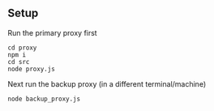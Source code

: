 ## Setup

Run the primary proxy first
```
cd proxy
npm i
cd src
node proxy.js
```

Next run the backup proxy (in a different terminal/machine)
```
node backup_proxy.js
```